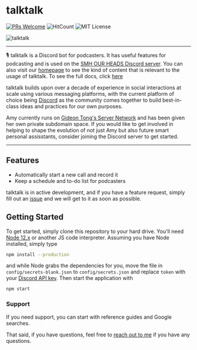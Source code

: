 # talktalk

[![PRs Welcome](https://img.shields.io/badge/PRs-welcome-brightgreen.svg?style=flat-square)](http://makeapullrequest.com) ![HitCount](http://hits.dwyl.com/gideontong/talktalk.svg) ![MIT License](https://img.shields.io/github/license/gideontong/talktalk)

![talktalk](https://i.imgur.com/17CjHbY.png)

-----

🎙 talktalk is a Discord bot for podcasters. It has useful features for podcasting and is used on the [SMH OUR HEADS Discord server](https://discord.gg/ddehDMg). You can also visit our [homepage](https://smhourheads.com) to see the kind of content that is relevant to the usage of talktalk. To see the full docs, click [here](https://docs.smhourheads.com)

talktalk builds upon over a decade of experience in social interactions at scale using various messaging platforms, with the current platform of choice being [Discord](https://discord.com) as the community comes together to build best-in-class ideas and practices for our own purposes.

Amy currently runs on [Gideon Tong's Server Network](https://me.gideontong.com) and has been given her own private subdomain space. If you would like to get involved in helping to shape the evolution of not just Amy but also future smart personal assisstants, consider joining the Discord server to get started.

-----

## Features

* Automatically start a new call and record it
* Keep a schedule and to-do list for podcasters

talktalk is in active development, and if you have a feature request, simply fill out an [issue](https://github.com/gideontong/talktalk/issues) and we will get to it as soon as possible.

## Getting Started

To get started, simply clone this repository to your hard drive. You'll need [Node 12.x](https://nodejs.org) or another JS code interpreter. Assuming you have Node installed, simply type

```bash
npm install --production
```

and while Node grabs the dependencies for you, move the file in `config/secrets-blank.json` to `config/secrets.json` and replace `token` with your [Discord API key](https://discord.com/developers/applications). Then start the application with

```bash
npm start
```

### Support

If you need support, you can start with reference guides and Google searches.

That said, if you have questions, feel free to [reach out to me](mailto:gideon@smhourheads.com) if you have any questions.
